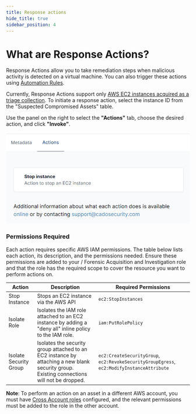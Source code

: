 ```yaml
---
title: Response actions
hide_title: true
sidebar_position: 4
---
```


# What are Response Actions?

Response Actions allow you to take remediation steps when malicious activity is detected on a virtual machine. You can also trigger these actions using [Automation Rules](../discovery-import/automation.md).

Currently, Response Actions support only [AWS EC2 instances acquired as a triage collection](/cado/discovery-import/aws/aws-ec2.md#triage-capture). To initiate a response action, select the instance ID from the "Suspected Compromised Assets" table.

Use the panel on the right to select the **"Actions"** tab, choose the desired action, and click **"Invoke"**.

![Actions](/img/actions-tab.png)

### Permissions Required

Each action requires specific AWS IAM permissions. The table below lists each action, its description, and the permissions needed. Ensure these permissions are added to your / Forensic Acquisition and Investigation role and that the role has the required scope to cover the resource you want to perform actions on.

| Action                  | Description                                                                                                                                 | Required Permissions                               |
|-------------------------|---------------------------------------------------------------------------------------------------------------------------------------------|----------------------------------------------------|
| Stop Instance            | Stops an EC2 instance via the AWS API                                                                                                       | `ec2:StopInstances`                                |
| Isolate Role             | Isolates the IAM role attached to an EC2 instance by adding a "deny all" inline policy to the IAM role.                                      | `iam:PutRolePolicy`                                |
| Isolate Security Group   | Isolates the security group attached to an EC2 instance by attaching a new blank security group. Existing connections will not be dropped.   | `ec2:CreateSecurityGroup`, `ec2:RevokeSecurityGroupEgress`, `ec2:ModifyInstanceAttribute` |

**Note**: To perform an action on an asset in a different AWS account, you must have [Cross Account roles](cado/deploy/cross/cross-account-creation.md) configured, and the relevant permissions must be added to the role in the other account.
